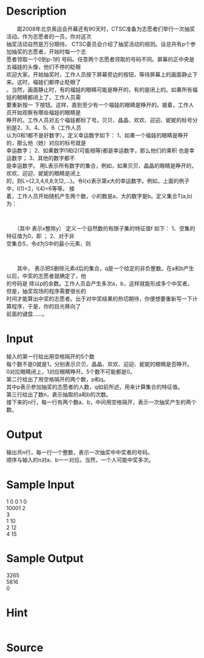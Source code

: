 
# Description

<div class="content"><div>　　距2008年北京奥运会开幕还有90天时，CTSC准备为志愿者们举行一次抽奖活动。作为志愿者的一员，你对这次</div>
<div>抽奖活动自然是万分期待。 CTSC委员会介绍了抽奖活动的规则。设总共有p个参加抽奖的志愿者，开始时每一个志</div>
<div>愿者领取一个0到p-1的 号码。任意两个志愿者领取的号码不同。屏幕的正中央是五福娃的头像，他们不停的眨眼</div>
<div>欢迎大家。开始抽奖时，工作人员按下屏幕旁边的按钮，等待屏幕上的画面静止下来。这时，福娃们都停止眨眼了</div>
<div>。当然，画面静止时，有的福娃的眼睛可能是睁开的，有的是闭上的。如果所有福娃的眼睛都闭上了，工作人员需</div>
<div>要重新按一 下按钮。这样，直到至少有一个福娃的眼睛是睁开的。接着，工作人员开始观察有哪些福娃的眼睛是</div>
<div>睁开的。工作人员对五个福娃都标了号。贝贝、晶晶、欢欢、迎迎、妮妮的标号分别是2、3、4、5、6（工作人员</div>
<div>认为0和1都不是好数字）。定义幸运数字如下： 1、如果一个福娃的眼睛是睁开的，那么他（她）对应的标号就是</div>
<div>幸运数字； 2、如果数字l1和l2(可能相等)都是幸运数字，那么他们的乘积 也是幸运数字； 3、其他的数字都不</div>
<div>是幸运数字。 用L表示所有数字的集合，例如，如果贝贝、晶晶的眼睛是睁开的，欢欢、迎迎、妮妮的眼睛是闭上</div>
<div>的，则L={2,3,4,6,8,9,12,…}。令l(x)表示第x大的幸运数字。例如，上面的例子中，l(1)=2，l(4)=6等等。 接</div>
<div>着，工作人员开始随机产生两个数，小的数是a，大的数字是b。定义集合T(a,b)为：</div>
<p> <img border="0" alt="" src="/source/bzoj/1144/img/aHR0cHM6Ly9seWRzeS5jb20vSnVkZ2VPbmxpbmUvaW1hZ2VzLzExNDRfMS5qcGc=.jpg"/></p>
<div>　　（其中 表示x整除y） 定义一个自然数的有限子集的特征值f 如下： 1、空集的特征值为0，即 ； 2、对于非</div>
<div>空集合S，令d为S中的最小元素，则</div>
<p><img border="0" alt="" src="/source/bzoj/1144/img/aHR0cHM6Ly9seWRzeS5jb20vSnVkZ2VPbmxpbmUvaW1hZ2VzLzExNDRfMi5qcGc=.jpg"/> </p>
<div>　　其中， 表示把S删除元素d后的集合，q是一个给定的非负整数。在a和b产生以后，中奖的志愿者就确定了，他</div>
<div>的号码是 除以p的余数。工作人员会产生多次a，b，这样就能形成多个中奖者。但是，抽奖现场的程序需要很长的</div>
<div>时间才能算出中奖的志愿者。出于对中奖结果的热切期待，你便想要重新写一下计算程序，于是，你的目光移向了</div>
<div>前面的键盘……。</div></div>

# Input

<div class="content"><div>
<div>输入的第一行给出用空格隔开的5个数</div>
<div>每个数不是0就是1，分别表示贝贝、晶晶、欢欢、迎迎、妮妮的眼睛是否睁开。</div>
<div>0对应眼睛闭上，1对应眼睛睁开。5个数不可能都是0。</div>
<div>第二行给出了用空格隔开的两个数，p和q。</div>
<div>其中p表示参加抽奖的志愿者的人数，q如前所述，用来计算集合的特征值。</div>
<div>第三行给出了数n，表示抽取的a和b的次数。</div>
<div>接下来的n行，每一行有两个数a、b，中间用空格隔开，表示一次抽奖产生的两个数。</div>
</div></div>

# Output

<div class="content"><div>
<div>输出共n行，每一行一个整数，表示一次抽奖中中奖者的号码。</div>
<div>顺序与输入的n对a、b一一对应。当然，一个人可能中奖多次。</div>
</div></div>

# Sample Input

<div class="content"><span class="sampledata">1 0 0 1 0<br/>
10001 2<br/>
3<br/>
1 10<br/>
2 12<br/>
4 15</span></div>

# Sample Output

<div class="content"><span class="sampledata">3265<br/>
5816<br/>
0</span></div>

# Hint

<div class="content"><p></p><p><img border="0" alt="" src="/source/bzoj/1144/img/aHR0cHM6Ly9seWRzeS5jb20vSnVkZ2VPbmxpbmUvaW1hZ2VzLzExNDRfMy5qcGc=.jpg"/></p><p></p></div>

# Source

<div class="content"><p><a href="problemset.php?search="></a></p></div>

